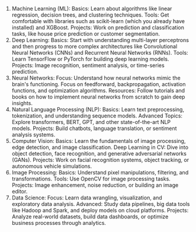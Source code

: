 1. Machine Learning (ML):
Basics: Learn about algorithms like linear regression, decision trees, and clustering techniques.
Tools: Get comfortable with libraries such as scikit-learn (which you already have installed) and XGBoost.
Projects: Work on prediction and classification tasks, like house price prediction or customer segmentation.
2. Deep Learning:
Basics: Start with understanding multi-layer perceptrons and then progress to more complex architectures like Convolutional Neural Networks (CNNs) and Recurrent Neural Networks (RNNs).
Tools: Learn TensorFlow or PyTorch for building deep learning models.
Projects: Image recognition, sentiment analysis, or time-series prediction.
3. Neural Networks:
Focus: Understand how neural networks mimic the brain's functioning. Focus on feedforward, backpropagation, activation functions, and optimization algorithms.
Resources: Follow tutorials and books on how to implement neural networks from scratch to gain deep insights.
4. Natural Language Processing (NLP):
Basics: Learn text preprocessing, tokenization, and understanding sequence models.
Advanced Topics: Explore transformers, BERT, GPT, and other state-of-the-art NLP models.
Projects: Build chatbots, language translation, or sentiment analysis systems.
5. Computer Vision:
Basics: Learn the fundamentals of image processing, edge detection, and image classification.
Deep Learning in CV: Dive into object detection, face recognition, and generative adversarial networks (GANs).
Projects: Work on facial recognition systems, object tracking, or autonomous vehicle simulations.
6. Image Processing:
Basics: Understand pixel manipulations, filtering, and transformations.
Tools: Use OpenCV for image processing tasks.
Projects: Image enhancement, noise reduction, or building an image editor.
7. Data Science:
Focus: Learn data wrangling, visualization, and exploratory data analysis.
Advanced: Study data pipelines, big data tools like Hadoop and Spark, and deploy models on cloud platforms.
Projects: Analyze real-world datasets, build data dashboards, or optimize business processes through analytics.

